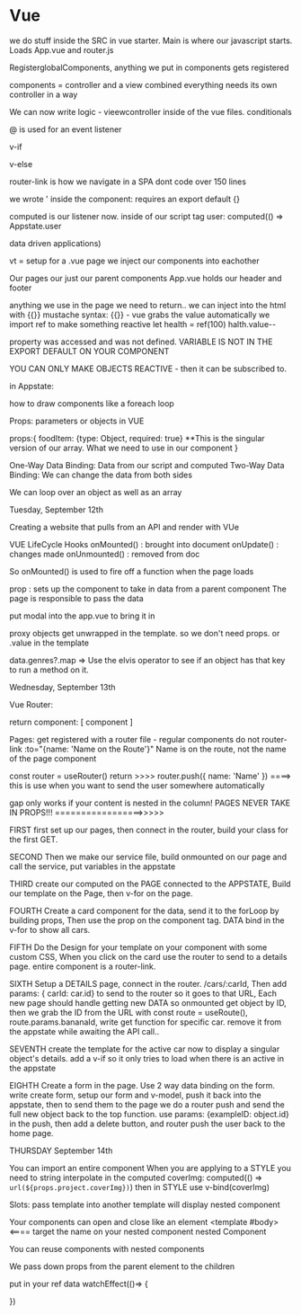 # Vue

we do stuff inside the SRC in vue starter.
Main is where our javascript starts. Loads App.vue and router.js

RegisterglobalComponents, anything we put in components gets registered

components = controller and a view combined
everything needs its own controller in a way

We can now write logic - vieewcontroller inside of the vue files. conditionals

@ is used for an event listener

v-if 

v-else

router-link is how we navigate in a SPA
dont code over 150 lines

we wrote '<script></script> inside the component: requires an export default {}

computed is our listener now. inside of our script tag
user: computed(() => Appstate.user

data driven applications)

vt = setup for a .vue page
we inject our components into eachother

Our pages our just our parent components
App.vue holds our header and footer

anything we use in the page we need to return.. we can inject into the html with {{}}
mustache syntax: {{}} - vue grabs the value automatically
we import ref to make something reactive
let health = ref(100)
halth.value--

property was accessed and was not defined. VARIABLE IS NOT IN THE EXPORT DEFAULT ON YOUR COMPONENT

YOU CAN ONLY MAKE OBJECTS REACTIVE - then it can be subscribed to.

in Appstate: 

how to draw components like a foreach loop 
  <Component v-for="item in []" : key="item.id" :foodItem="item" />

Props: parameters or objects in VUE

props:{
  foodItem: {type: Object, required: true} **This is the singular version of our array. What we need to use in our component
}

One-Way Data Binding: Data from our script and computed
Two-Way Data Binding: We can change the data from both sides

We can loop over an object as well as an array

Tuesday, September 12th

Creating a website that pulls from an API and render with VUe

VUE LifeCycle Hooks
onMounted() : brought into document
onUpdate() : changes made
onUnmounted() : removed from doc

So onMounted() is used to fire off a function when the page loads

prop : sets up the component to take in data from a parent component
The page is responsible to pass the data

put modal into the app.vue to bring it in

proxy objects get unwrapped in the template. so we don't need props. or .value in the template

data.genres?.map => Use the elvis operator to see if an object has that key to run a method on it.

Wednesday, September 13th

Vue Router: 

return component: [ component ]

Pages: get registered with a router file - regular components do not
router-link :to="{name: 'Name on the Route'}" Name is on the route, not the name of the page component

const router = useRouter()
return >>>>
router.push({ name: 'Name' }) ====> this is use when you want to send the user somewhere automatically

gap only works if your content is nested in the column!
PAGES NEVER TAKE IN PROPS!!! =================>>>>>

FIRST
first set up our pages, then connect in the router, build your class for the first GET.

SECOND
Then we make our service file, build onmounted on our page and call the service, put variables in the appstate

THIRD
create our computed on the PAGE connected to the APPSTATE, Build our template on the Page, then v-for on the page.

FOURTH
Create a card component for the data, send it to the forLoop by building props, Then use the prop on the component tag. DATA bind in the v-for to show all cars.

FIFTH
Do the Design for your template on your component with some custom CSS, When you click on the card use the router to send to a details page. entire component is a router-link.

SIXTH
Setup a DETAILS page, connect in the router. /cars/:carId, Then add params: { carId: car.id} to send to the router so it goes to that URL, Each new page should handle getting new DATA so onmounted get object by ID, then we grab the ID from the URL with const route = useRoute(), route.params.bananaId, write get function for specific car. remove it from the appstate while awaiting the API call..

SEVENTH
create the template for the active car now to display a singular object's details. add a v-if so it only tries to load when there is an active in the appstate

EIGHTH
Create a form in the page. Use 2 way data binding on the form. write create form, setup our form and v-model, push it back into the appstate, then to send them to the page we do a router push and send the full new object back to the top function. use params: {exampleID: object.id} in the push, then add a delete button, and router push the user back to the home page.


THURSDAY September 14th

You can import an entire component
When you are applying to a STYLE you need to string interpolate in the computed
  coverImg: computed(() => `url(${props.project.coverImg})`)
  then in STYLE use v-bind(coverImg)

Slots: pass template into another template
  <slot name="examples">
    will display nested component
  </slot>

Your components can open and close like an element
  <Example>
    <template #body> <==== target the name on your nested component
    nested Component
    </template>
  </Example>

You can reuse components with nested components

We pass down props from the parent element to the children

put in your ref data
watchEffect(()=> {

})

